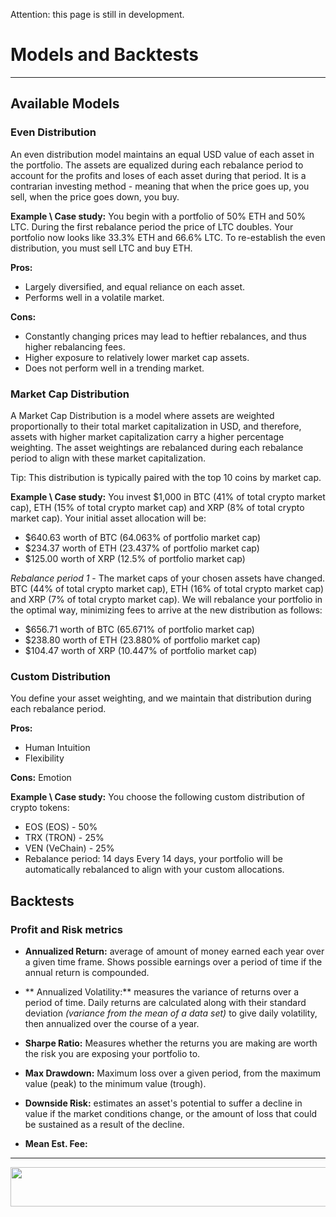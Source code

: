Attention: this page is still in development.

# Models and Backtests

***

## Available Models
### Even Distribution
An even distribution model maintains an equal USD value of each asset in the portfolio. The assets are equalized during each rebalance period to account for the profits and loses of each asset during that period. It is a contrarian investing method - meaning that when the price goes up, you sell, when the price goes down, you buy.

**Example \ Case study:**
You begin with a portfolio of 50% ETH and 50% LTC. During the first rebalance period the price of LTC doubles. Your portfolio now looks like 33.3% ETH and 66.6% LTC. To re-establish the even distribution, you must sell LTC and buy ETH.

**Pros:**
* Largely diversified, and equal reliance on each asset.
* Performs well in a volatile market.

**Cons:**
* Constantly changing prices may lead to heftier rebalances, and thus higher rebalancing fees.
* Higher exposure to relatively lower market cap assets.
* Does not perform well in a trending market.

### Market Cap Distribution
A Market Cap Distribution is a model where assets are weighted proportionally to their total market capitalization in USD, and therefore, assets with higher market capitalization carry a higher percentage weighting. The asset weightings are rebalanced during each rebalance period to align with these market capitalization.

Tip: This distribution is typically paired with the top 10 coins by market cap.

**Example \ Case study:** 
You invest $1,000 in BTC (41% of total crypto market cap), ETH (15% of total crypto market cap) and XRP (8% of total crypto market cap). Your initial asset allocation will be:

* $640.63 worth of BTC (64.063% of portfolio market cap)
* $234.37 worth of ETH (23.437% of portfolio market cap)
* $125.00 worth of XRP (12.5% of portfolio market cap)

_Rebalance period 1_ - The market caps of your chosen assets have changed. BTC (44% of total crypto market cap), ETH (16% of total crypto market cap) and XRP (7% of total crypto market cap). We will rebalance your portfolio in the optimal way, minimizing fees to arrive at the new distribution as follows:

* $656.71 worth of BTC (65.671% of portfolio market cap)
* $238.80 worth of ETH (23.880% of portfolio market cap)
* $104.47 worth of XRP (10.447% of portfolio market cap)

### Custom Distribution
You define your asset weighting, and we maintain that distribution during each rebalance period.

**Pros:**
* Human Intuition
* Flexibility

**Cons:** Emotion

**Example \ Case study:** 
You choose the following custom distribution of crypto tokens:

* EOS (EOS) - 50%
* TRX (TRON) - 25%
* VEN (VeChain) - 25%
* Rebalance period: 14 days
Every 14 days, your portfolio will be automatically rebalanced to align with your custom allocations.

## Backtests
### Profit and Risk metrics
* **Annualized Return:** average of amount of money earned each year over a given time frame. Shows possible earnings over a period of time if the annual return is compounded.

* ** Annualized Volatility:** measures the variance of returns over a period of time. Daily returns are calculated along with their standard deviation _(variance from the mean of a data set)_ to give daily volatility, then annualized over the course of a year.

* **Sharpe Ratio:** Measures whether the returns you are making are worth the risk you are exposing your portfolio to.

* **Max Drawdown:** Maximum loss over a given period, from the maximum value (peak) to the minimum value (trough).

* **Downside Risk:** estimates an asset's potential to suffer a decline in value if the market conditions change, or the amount of loss that could be sustained as a result of the decline.

* **Mean Est. Fee:** 

***

<p align="center">
<img width="600" height="63" border="0" src="https://github.com/NazcaBot/nazcawiki/raw/master/res/barr.png">
</p>
